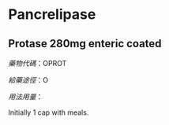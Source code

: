 # Pancrelipase

## Protase 280mg enteric coated

*藥物代碼*：OPROT

*給藥途徑*：O

*用法用量*：

Initially 1 cap with meals.

